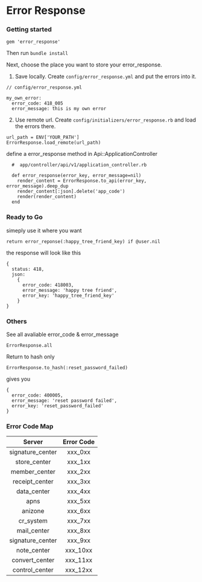 # Error Response

### Getting started

```
gem 'error_response'
```

Then run `bundle install`

Next, choose the place you want to store your error_response.

1. Save locally. Create `config/error_response.yml` and put the errors into it.

```
// config/error_response.yml

my_own_error:
  error_code: 418_005
  error_message: this is my own error

```
2. Use remote url. Create `config/initializers/error_response.rb` and load the errors there.

```
url_path = ENV['YOUR_PATH']
ErrorResponse.load_remote(url_path)
```

define a error_response method in Api::ApplicationController

```
  #  app/controller/api/v1/application_controller.rb

  def error_response(error_key, error_message=nil)
    render_content = ErrorResponse.to_api(error_key, error_message).deep_dup
    render_content[:json].delete('app_code')
    render(render_content)
  end
```


### Ready to Go
simeply use it where you want

```
return error_reponse(:happy_tree_friend_key) if @user.nil
```

the response will look like this

```
{
  status: 418,
  json:
    {
      error_code: 418003,
      error_message: 'happy tree friend',
      error_key: 'happy_tree_friend_key'
    }
}
```

### Others

See all avaliable error_code & error_message

`ErrorResponse.all`

Return to hash only

`ErrorResponse.to_hash(:reset_password_failed)`

gives you

```
{
  error_code: 400005,
  error_message: 'reset password failed',
  error_key: 'reset_password_failed'
}
```
### Error Code Map

|      Server      | Error Code |
|:----------------:|:----------:|
| signature_center |   xxx_0xx  |
|   store_center   |   xxx_1xx  |
|   member_center  |   xxx_2xx  |
|  receipt_center  |   xxx_3xx  |
|    data_center   |   xxx_4xx  |
|       apns       |   xxx_5xx  |
|     anizone      |   xxx_6xx  |
|    cr_system     |   xxx_7xx  |
|   mail_center    |   xxx_8xx  |
| signature_center |   xxx_9xx  |
|    note_center   |   xxx_10xx |
|  convert_center  |   xxx_11xx |
|  control_center  |   xxx_12xx |
